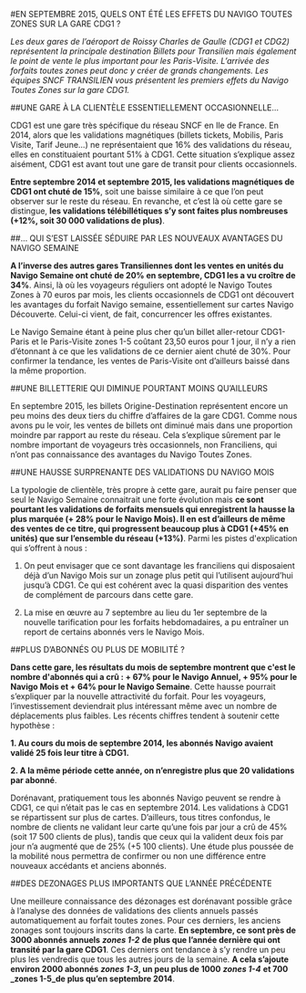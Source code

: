 #EN SEPTEMBRE 2015, QUELS ONT ÉTÉ LES EFFETS DU NAVIGO TOUTES ZONES SUR LA GARE CDG1 ?

_Les deux gares de l’aéroport de Roissy Charles de Gaulle (CDG1 et CDG2) représentent la principale destination Billets pour Transilien mais également le point de vente le plus important pour les Paris-Visite. L’arrivée des forfaits toutes zones peut donc y créer de grands changements. Les équipes SNCF TRANSILIEN vous présentent les premiers effets du Navigo Toutes Zones sur la gare CDG1._

 

##UNE GARE À LA CLIENTÈLE ESSENTIELLEMENT OCCASIONNELLE…

 

CDG1 est une gare très spécifique du réseau SNCF en Ile de France. En 2014, alors que les validations magnétiques (billets tickets, Mobilis, Paris Visite, Tarif Jeune…) ne représentaient que 16% des validations du réseau, elles en constituaient pourtant 51% à CDG1. Cette situation s’explique assez aisément, CDG1 est avant tout une gare de transit pour clients occasionnels.

**Entre septembre 2014 et septembre 2015, les validations magnétiques de CDG1 ont chuté de 15%**, soit une baisse similaire à ce que l’on peut observer sur le reste du réseau. En revanche, et c’est là où cette gare se distingue, **les validations télébillétiques s’y sont faites plus nombreuses (+12%, soit 30 000 validations de plus)**.

 

##… QUI S’EST LAISSÉE SÉDUIRE PAR LES NOUVEAUX AVANTAGES DU NAVIGO SEMAINE

**A l’inverse des autres gares Transiliennes dont les ventes en unités du Navigo Semaine ont chuté de 20% en septembre, CDG1 les a vu croître de 34%**. Ainsi, là où les voyageurs réguliers ont adopté le Navigo Toutes Zones à 70 euros par mois, les clients occasionnels de CDG1 ont découvert les avantages du forfait Navigo semaine, essentiellement sur cartes Navigo Découverte. Celui-ci vient, de fait, concurrencer les offres existantes.

Le Navigo Semaine étant à peine plus cher qu’un billet aller-retour CDG1-Paris et le Paris-Visite zones 1-5 coûtant 23,50 euros pour 1 jour, il n’y a rien d’étonnant à ce que les validations de ce dernier aient chuté de 30%. Pour confirmer la tendance, les ventes de Paris-Visite ont d’ailleurs baissé dans la même proportion.

##UNE BILLETTERIE QUI DIMINUE POURTANT MOINS QU’AILLEURS

En septembre 2015, les billets Origine-Destination représentent encore un peu moins des deux tiers du chiffre d’affaires de la gare CDG1. Comme nous avons pu le voir, les ventes de billets ont diminué mais dans une proportion moindre par rapport au reste du réseau. Cela s’explique sûrement par le nombre important de voyageurs très occasionnels, non Franciliens, qui n’ont pas connaissance des avantages du Navigo Toutes Zones.

##UNE HAUSSE SURPRENANTE DES VALIDATIONS DU NAVIGO MOIS

 

La typologie de clientèle, très propre à cette gare, aurait pu faire penser que seul le Navigo Semaine connaitrait une forte évolution mais **ce sont pourtant les validations de forfaits mensuels qui enregistrent la hausse la plus marquée (+ 28% pour le Navigo Mois). Il en est d’ailleurs de même des ventes de ce titre, qui progressent beaucoup plus à CDG1 (+45% en unités) que sur l’ensemble du réseau (+13%)**. Parmi les pistes d'explication qui s’offrent à nous :

1. On peut envisager que ce sont davantage les franciliens qui disposaient déjà d’un Navigo Mois sur un zonage plus petit qui l’utilisent aujourd’hui jusqu’à CDG1. Ce qui est cohérent avec la quasi disparition des ventes de complément de parcours dans cette gare.

 

2. La mise en œuvre au 7 septembre au lieu du 1er septembre de la nouvelle tarification pour les forfaits hebdomadaires, a pu entraîner un report de certains abonnés vers le Navigo Mois.

##PLUS D’ABONNÉS OU PLUS DE MOBILITÉ ?

 

**Dans cette gare, les résultats du mois de septembre montrent que c'est le nombre d'abonnés qui a crû : + 67% pour le Navigo Annuel, + 95% pour le Navigo Mois et + 64% pour le Navigo Semaine**. Cette hausse pourrait s’expliquer par la nouvelle attractivité du forfait. Pour les voyageurs, l’investissement deviendrait plus intéressant même avec un nombre de déplacements plus faibles. Les récents chiffres tendent à soutenir cette hypothèse : 

**1. Au cours du mois de septembre 2014, les abonnés Navigo avaient validé 25 fois leur titre à CDG1.**

**2. A la même période cette année, on n’enregistre plus que 20 validations par abonné**.

Dorénavant, pratiquement tous les abonnés Navigo peuvent se rendre à CDG1, ce qui n’était pas le cas en septembre 2014. Les validations à CDG1 se répartissent sur plus de cartes. D’ailleurs, tous titres confondus, le nombre de clients ne validant leur carte qu’une fois par jour a crû de 45% (soit 17 500 clients de plus), tandis que ceux qui la valident deux fois par jour n’a augmenté que de 25% (+5 100 clients). Une étude plus poussée de la mobilité nous permettra de confirmer ou non une différence entre nouveaux accédants et anciens abonnés.

##DES DEZONAGES PLUS IMPORTANTS QUE L’ANNÉE PRÉCÉDENTE

 

Une meilleure connaissance des dézonages est dorénavant possible grâce à l’analyse des données de validations des clients annuels passés automatiquement au forfait toutes zones. Pour ces derniers, les anciens zonages sont toujours inscrits dans la carte. **En septembre, ce sont près de 3000 abonnés annuels** **_zones 1-2_** **de plus que l’année dernière qui ont transité par la gare CDG1**. Ces derniers ont tendance à s’y rendre un peu plus les vendredis que tous les autres jours de la semaine. **A cela s’ajoute environ 2000 abonnés** **_zones 1-3_, un peu plus de 1000** **_zones 1-4_** **et 700** **_zones 1-5_de plus qu’en septembre 2014**.
